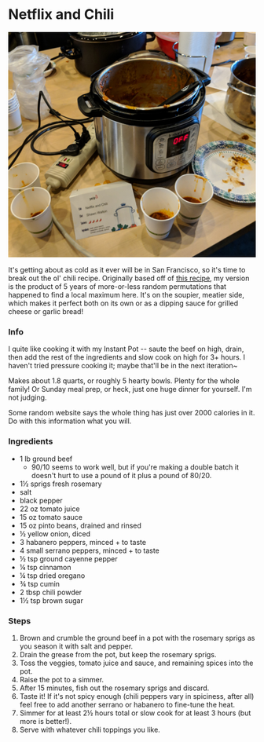 # Netflix and Chili

![sry for potato pic](https://raw.githubusercontent.com/karmeleon/recipes/master/images/netflix_n_chili.jpg)

It's getting about as cold as it ever will be in San Francisco, so it's time to break out the ol' chili recipe. Originally based off of [this recipe](http://allrecipes.com/recipe/14985/its-chili-by-george/), my version is the product of 5 years of more-or-less random permutations that happened to find a local maximum here. It's on the soupier, meatier side, which makes it perfect both on its own or as a dipping sauce for grilled cheese or garlic bread!

### Info

I quite like cooking it with my Instant Pot -- saute the beef on high, drain, then add the rest of the ingredients and slow cook on high for 3+ hours. I haven't tried pressure cooking it; maybe that'll be in the next iteration~

Makes about 1.8 quarts, or roughly 5 hearty bowls. Plenty for the whole family! Or Sunday meal prep, or heck, just one huge dinner for yourself. I'm not judging.

Some random website says the whole thing has just over 2000 calories in it. Do with this information what you will.

### Ingredients

* 1 lb ground beef
    * 90/10 seems to work well, but if you're making a double batch it doesn't hurt to use a pound of it plus a pound of 80/20.
* 1½ sprigs fresh rosemary
* salt
* black pepper
* 22 oz tomato juice
* 15 oz tomato sauce
* 15 oz pinto beans, drained and rinsed
* ½ yellow onion, diced
* 3 habanero peppers, minced + to taste
* 4 small serrano peppers, minced + to taste
* ½ tsp ground cayenne pepper
* ¼ tsp cinnamon
* ¼ tsp dried oregano
* ¾ tsp cumin
* 2 tbsp chili powder
* 1½ tsp brown sugar

### Steps

1. Brown and crumble the ground beef in a pot with the rosemary sprigs as you season it with salt and pepper.
2. Drain the grease from the pot, but keep the rosemary sprigs.
3. Toss the veggies, tomato juice and sauce, and remaining spices into the pot.
4. Raise the pot to a simmer.
5. After 15 minutes, fish out the rosemary sprigs and discard.
6. Taste it! If it's not spicy enough (chili peppers vary in spiciness, after all) feel free to add another serrano or habanero to fine-tune the heat.
7. Simmer for at least 2½ hours total or slow cook for at least 3 hours (but more is better!).
8. Serve with whatever chili toppings you like.
